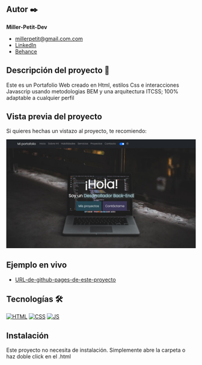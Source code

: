 ## Autor ✒️
**Miller-Petit-Dev**

* [millerpetit@gmail.com.com](micorreo@midominio.com)
* [LinkedIn](https://www.linkedin.com/in/tu-url-de-linkedin/millerpetit)
* [Behance](https://www.behance.net/millerpetitrojas)

## Descripción del proyecto 📑
Este es un Portafolio Web creado en Html, estilos Css e interacciones Javascrip usando metodologias BEM y una arquitectura ITCSS; 100% adaptable a cualquier perfil

## Vista previa del proyecto
Si quieres hechas un vistazo al proyecto, te recomiendo:

![Captura del proyecto](https://github.com/Millerpetit/Mi-Portafolio-Personal/blob/main/portfolio/assets/images/Capture.jpg?raw=true)

## Ejemplo en vivo
- [URL-de-github-pages-de-este-proyecto](URL-de-github-pages-de-este-proyecto)

## Tecnologías 🛠
<!-- Iconos sacados de: https://github.com/hendrasob/badges/blob/master/README.md y https://github.com/alexandresanlim/Badges4-README.md-Profile -->
[![HTML](https://img.shields.io/badge/HTML5-E34F26?style=for-the-badge&logo=html5&logoColor=white)](https://es.wikipedia.org/wiki/HTML5)
[![CSS](https://img.shields.io/badge/CSS3-1572B6?style=for-the-badge&logo=css3&logoColor=white)](https://es.wikipedia.org/wiki/CSS)
[![JS](https://img.shields.io/badge/JavaScript-F7DF1E?style=for-the-badge&logo=javascript&logoColor=black)](https://es.wikipedia.org/wiki/JavaScript)

## Instalación 
Este proyecto no necesita de instalación. Simplemente abre la carpeta o haz doble click en el .html
  



